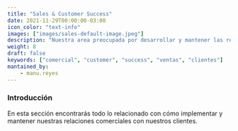 ```yaml
---
title: "Sales & Customer Success"
date: 2021-11-29T00:00:00-03:00
icon_color: "text-info"
images: ["images/sales-default-image.jpeg"]
description: "Nuestra area preocupada por desarrollar y mantener las relaciones comerciales."
weight: 8
draft: false
keywords: ["comercial", "customer", "success", "ventas", "clientes"]
mantained_by:
    - manu.reyes
---
```


### Introducción

En esta sección encontrarás todo lo relacionado con cómo implementar y mantener nuestras relaciones comerciales con nuestros clientes.
